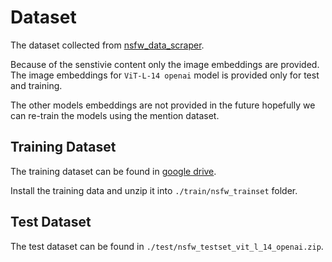 # Dataset

The dataset collected from [nsfw_data_scraper](https://github.com/alex000kim/nsfw_data_scraper).

Because of the senstivie content only the image embeddings are provided. The image embeddings for `ViT-L-14 openai` model is provided only for test and training. 

The other models embeddings are not provided in the future hopefully we can re-train the models using the mention dataset.

## Training Dataset

The training dataset can be found in [google drive](https://drive.google.com/file/d/1yenil0R4GqmTOFQ_GVw__x61ofZ-OBcS/view?usp=sharing).

Install the training data and unzip it into `./train/nsfw_trainset` folder.

## Test Dataset 

The test dataset can be found in `./test/nsfw_testset_vit_l_14_openai.zip`.